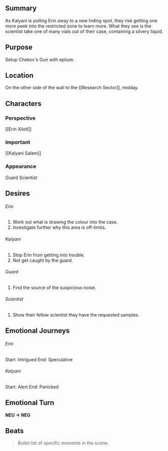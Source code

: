 ## Summary
As Kalyani is pulling Erin away to a new hiding spot, they risk getting one more peek into the restricted zone to learn more. What they see is the scientist take one of many vials out of their case, containing a silvery liquid.
## Purpose
Setup Chekov's Gun with eplium.
## Location
On the other side of the wall to the [[Research Sector]], midday.
## Characters 
### Perspective
[[Erin Xilotl]]
### Important
[[Kalyani Salem]]
### Appearance
Guard
Scientist
## Desires
###### Erin
1. Work out what is drawing the colour into the case.
2. Investigate further why this area is off-limits.
###### Kalyani
1. Stop Erin from getting into trouble.
2. Not get caught by the guard.
###### Guard
1. Find the source of the suspicious noise.
###### Scientist
1. Show their fellow scientist they have the requested samples.
## Emotional Journeys
###### Erin
Start: Intrigued
End: Speculative
###### Kalyani
Start: Alert
End: Panicked
## Emotional Turn
**NEU -> NEG**
## Beats
> Bullet list of specific moments in the scene.